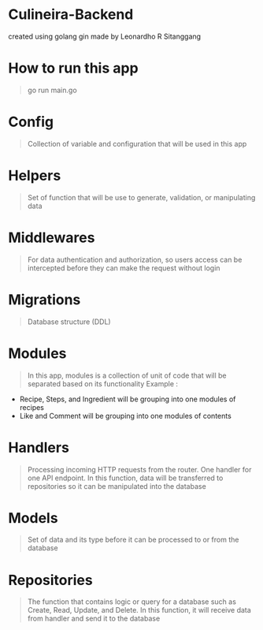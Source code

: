 # Culineira-Backend
created using golang gin
made by Leonardho R Sitanggang

# How to run this app
> go run main.go

# Config 
> Collection of variable and configuration that will be used in this app

# Helpers
> Set of function that will be use to generate, validation, or manipulating data

# Middlewares
> For data authentication and authorization, so users access can be intercepted before they can make the request without login

# Migrations
> Database structure (DDL)

# Modules
> In this app, modules is a collection of unit of code that will be separated based on its functionality
Example :
- Recipe, Steps, and Ingredient will be grouping into one modules of recipes
- Like and Comment will be grouping into one modules of contents

# Handlers
> Processing incoming HTTP requests from the router. One handler for one API endpoint. In this function, data will be transferred to repositories 
so it can be manipulated into the database

# Models
> Set of data and its type before it can be processed to or from the database

# Repositories
> The function that contains logic or query for a database such as Create, Read, Update, and Delete. In this function, it will receive data from 
handler and send it to the database
